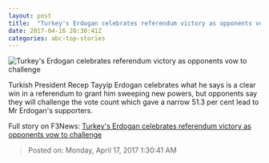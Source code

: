 ```yaml
---
layout: post
title:  "Turkey's Erdogan celebrates referendum victory as opponents vow to challenge"
date: 2017-04-16 20:30:41Z
categories: abc-top-stories
---
```


![Turkey's Erdogan celebrates referendum victory as opponents vow to challenge](http://www.abc.net.au/news/image/8447142-1x1-700x700.jpg)

Turkish President Recep Tayyip Erdogan celebrates what he says is a clear win in a referendum to grant him sweeping new powers, but opponents say they will challenge the vote count which gave a narrow 51.3 per cent lead to Mr Erdogan's supporters.


Full story on F3News: [Turkey's Erdogan celebrates referendum victory as opponents vow to challenge](http://www.f3nws.com/n/rBctjE)

> Posted on: Monday, April 17, 2017 1:30:41 AM
